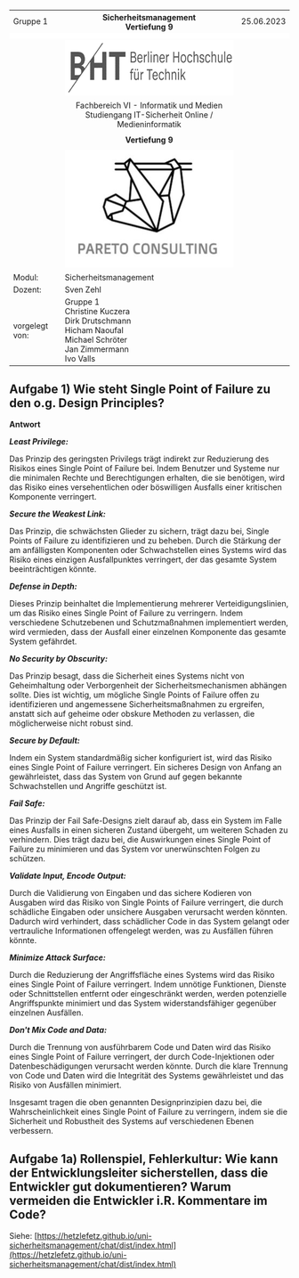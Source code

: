   <style>
    table, tr, td {
        border-collapse: collapse !important;
    border: none !important;
}
.centered{
    align:"center";
}
.blank_row
{
    height: 10px !important; /* overwrites any other rules */
    background-color: #FFFFFF;
}
    </style>
   <table width="100%" cellspacing="0" cellpadding="0" style="border:none;">
      <tbody>
        <tr>
          <td>Gruppe 1</td>
          <th>Sicherheitsmanagement<br />Vertiefung 9</th>
          <td>25.06.2023</td>
        </tr>
        <tr class="blank_row">
              <td colspan="3"></td>
        </tr>
        <tr>
          <td><br /><br /><br /></td>
          <td align="center">
            <img
              src="./Assets/bht-logo.png"
              style="height:2.66cm;width:11.4cm;"
            />
          </td>
          <td></td>
        </tr>       
        <tr>
          <td></td>
          <td align="center">
            Fachbereich VI - Informatik und Medien<br />Studiengang
            IT-Sicherheit Online / Medieninformatik
          </td>
          <td></td>
        </tr>
        <tr align="center">
          <td></td>
          <td style="font-weight:bold; padding:8px">Vertiefung 9</td>
          <td></td>
        </tr>
        <tr>
          <td></td>
          <td align="center">
            <img
              src="./Assets/pareto-logo.jpg"
            style="height:5.6cm;width:8.31cm;"
            />
          </td>
          <td></td>
        </tr>
        <tr>
          <td>Modul:</td>
          <td>Sicherheitsmanagement</td>
          <td></td>
        </tr>
        <tr>
          <td>Dozent:</td>
          <td>Sven Zehl</td>
          <td></td>
        </tr>
        <tr>
          <td>vorgelegt von:</td>
          <td>
            Gruppe 1<br />Christine Kuczera<br />Dirk Drutschmann<br />Hicham
            Naoufal<br />Michael Schröter<br />Jan Zimmermann<br />Ivo Valls
          </td>
          <td></td>
        </tr>
      </tbody>
    </table>
<div style="page-break-after: always"></div>

## Aufgabe 1) Wie steht Single Point of Failure zu den o.g. Design Principles?

**Antwort**

***Least Privilege:***

 Das Prinzip des geringsten Privilegs trägt indirekt zur Reduzierung des Risikos eines Single Point of Failure bei. Indem Benutzer und Systeme nur die minimalen Rechte und Berechtigungen erhalten, die sie benötigen, wird das Risiko eines versehentlichen oder böswilligen Ausfalls einer kritischen Komponente verringert.

***Secure the Weakest Link:***

 Das Prinzip, die schwächsten Glieder zu sichern, trägt dazu bei, Single Points of Failure zu identifizieren und zu beheben. Durch die Stärkung der am anfälligsten Komponenten oder Schwachstellen eines Systems wird das Risiko eines einzigen Ausfallpunktes verringert, der das gesamte System beeinträchtigen könnte.

***Defense in Depth:***

 Dieses Prinzip beinhaltet die Implementierung mehrerer Verteidigungslinien, um das Risiko eines Single Point of Failure zu verringern. Indem verschiedene Schutzebenen und Schutzmaßnahmen implementiert werden, wird vermieden, dass der Ausfall einer einzelnen Komponente das gesamte System gefährdet.

***No Security by Obscurity:***

 Das Prinzip besagt, dass die Sicherheit eines Systems nicht von Geheimhaltung oder Verborgenheit der Sicherheitsmechanismen abhängen sollte. Dies ist wichtig, um mögliche Single Points of Failure offen zu identifizieren und angemessene Sicherheitsmaßnahmen zu ergreifen, anstatt sich auf geheime oder obskure Methoden zu verlassen, die möglicherweise nicht robust sind.

***Secure by Default:***

 Indem ein System standardmäßig sicher konfiguriert ist, wird das Risiko eines Single Point of Failure verringert. Ein sicheres Design von Anfang an gewährleistet, dass das System von Grund auf gegen bekannte Schwachstellen und Angriffe geschützt ist.

***Fail Safe:***

 Das Prinzip der Fail Safe-Designs zielt darauf ab, dass ein System im Falle eines Ausfalls in einen sicheren Zustand übergeht, um weiteren Schaden zu verhindern. Dies trägt dazu bei, die Auswirkungen eines Single Point of Failure zu minimieren und das System vor unerwünschten Folgen zu schützen.

***Validate Input, Encode Output:***

 Durch die Validierung von Eingaben und das sichere Kodieren von Ausgaben wird das Risiko von Single Points of Failure verringert, die durch schädliche Eingaben oder unsichere Ausgaben verursacht werden könnten. Dadurch wird verhindert, dass schädlicher Code in das System gelangt oder vertrauliche Informationen offengelegt werden, was zu Ausfällen führen könnte.

***Minimize Attack Surface:***

 Durch die Reduzierung der Angriffsfläche eines Systems wird das Risiko eines Single Point of Failure verringert. Indem unnötige Funktionen, Dienste oder Schnittstellen entfernt oder eingeschränkt werden, werden potenzielle Angriffspunkte minimiert und das System widerstandsfähiger gegenüber einzelnen Ausfällen.

***Don't Mix Code and Data:***

 Durch die Trennung von ausführbarem Code und Daten wird das Risiko eines Single Point of Failure verringert, der durch Code-Injektionen oder Datenbeschädigungen verursacht werden könnte. Durch die klare Trennung von Code und Daten wird die Integrität des Systems gewährleistet und das Risiko von Ausfällen minimiert.

Insgesamt tragen die oben genannten Designprinzipien dazu bei, die Wahrscheinlichkeit eines Single Point of Failure zu verringern, indem sie die Sicherheit und Robustheit des Systems auf verschiedenen Ebenen verbessern.

## Aufgabe 1a) Rollenspiel, Fehlerkultur: Wie kann der Entwicklungsleiter sicherstellen, dass die Entwickler gut dokumentieren? Warum vermeiden die Entwickler i.R. Kommentare im Code? 

Siehe: [https://hetzlefetz.github.io/uni-sicherheitsmanagement/chat/dist/index.html](https://hetzlefetz.github.io/uni-sicherheitsmanagement/chat/dist/index.html)
